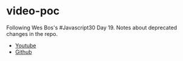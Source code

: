 # video-poc

Following Wes Bos's #Javascript30 Day 19. Notes about deprecated changes in the repo.

 * [Youtube](https://www.youtube.com/watch?v=ElWFcBlVk-o)
 * [Github](https://github.com/wesbos/JavaScript30/tree/master/19%20-%20Webcam%20Fun)